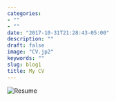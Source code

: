 ```yaml
---
categories:
- ""
- ""
date: "2017-10-31T21:28:43-05:00"
description: ""
draft: false
image: "CV.jp2"
keywords: ""
slug: blog1
title: My CV
---
```


![Resume](/img/CV.jpg2)